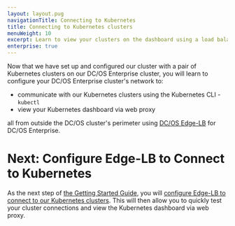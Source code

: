 ```yaml
---
layout: layout.pug
navigationTitle: Connecting to Kubernetes
title: Connecting to Kubernetes clusters
menuWeight: 10
excerpt: Learn to view your clusters on the dashboard using a load balancer.
enterprise: true
---
```


Now that we have set up and configured our cluster with a pair of Kubernetes clusters on our DC/OS Enterprise cluster, you will learn to configure your DC/OS Enterprise cluster's network to:

- communicate with our Kubernetes clusters using the Kubernetes CLI - `kubectl`
- view your Kubernetes dashboard via web proxy

all from outside the DC/OS cluster's perimeter using [DC/OS Edge-LB](/services/edgelb/latest/) for DC/OS Enterprise.

# Next: Configure Edge-LB to Connect to Kubernetes

As the next step of [the Getting Started Guide](/services/kubernetes/test/getting-started/), you will [configure Edge-LB to connect to our Kubernetes clusters](/services/kubernetes/test/getting-started/connecting-to-kubernetes/config-edgelb/). This will then allow you to quickly test your cluster connections and view the Kubernetes dashboard via web proxy.

